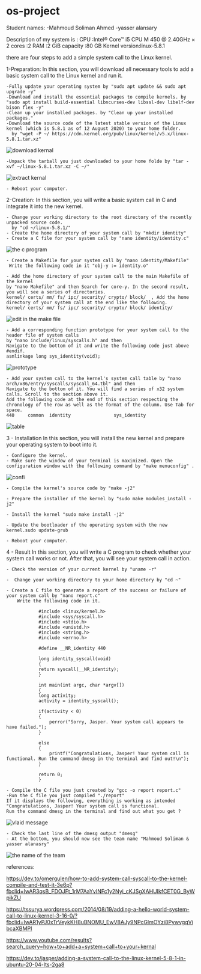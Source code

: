 # os-project

Student names:
-Mahmoud Soliman Ahmed
-yasser alansary

Description of my system is :
CPU :Intel® Core™ i5 CPU M 450 @ 2.40GHz × 2 
cores :2
RAM :2 GiB
capacity :80 GB
Kernel version:linux-5.8.1


there are four steps to add a simple system call to the Linux kernel.

1-Preparation:
In this section, you will download all necessary tools to add a basic system call to the Linux kernel and run it.

    -Fully update your operating system by "sudo apt update && sudo apt upgrade -y"
    -Download and install the essential packages to compile kernels. by "sudo apt install build-essential libncurses-dev libssl-dev libelf-dev bison flex -y"
    -Clean up your installed packages. by "Clean up your installed packages."
    -Download the source code of the latest stable version of the Linux kernel (which is 5.8.1 as of 12 August 2020) to your home folder.
      by "wget -P ~/ https://cdn.kernel.org/pub/linux/kernel/v5.x/linux-5.8.1.tar.xz"
      
 ![download kernal](https://user-images.githubusercontent.com/83427972/120956663-53150980-c754-11eb-8bc9-46df18c93c07.png)
      
      
    -Unpack the tarball you just downloaded to your home folde by "tar -xvf ~/linux-5.8.1.tar.xz -C ~/"
    
 ![extract kernal](https://user-images.githubusercontent.com/83427972/120956567-19440300-c754-11eb-8110-a10f12c0c903.png)
    
    - Reboot your computer.
    
2-Creation:
In this section, you will write a basic system call in C and integrate it into the new kernel.

    - Change your working directory to the root directory of the recently unpacked source code.
      by "cd ~/linux-5.8.1/"
    - Create the home directory of your system call by "mkdir identity"
    - Create a C file for your system call by "nano identity/identity.c"

 ![the c program](https://user-images.githubusercontent.com/83427972/120956745-835ca800-c754-11eb-9c8f-005c09686108.png)

    - Create a Makefile for your system call by "nano identity/Makefile"
     Write the following code in it "obj-y := identity.o"
    
    - Add the home directory of your system call to the main Makefile of the kernel 
    by "nano Makefile" and then Search for core-y. In the second result, you will see a series of directories.
    kernel/ certs/ mm/ fs/ ipc/ security/ crypto/ block/  , Add the home directory of your system call at the end like the following.
    kernel/ certs/ mm/ fs/ ipc/ security/ crypto/ block/ identity/

![edit in the make file](https://user-images.githubusercontent.com/83427972/120957190-85733680-c755-11eb-9338-ce044cbc3784.png)


    - Add a corresponding function prototype for your system call to the header file of system calls
    by "nano include/linux/syscalls.h" and then 
    Navigate to the bottom of it and write the following code just above #endif.
    asmlinkage long sys_identity(void);
    
 ![prototype](https://user-images.githubusercontent.com/83427972/120957250-9fad1480-c755-11eb-8206-caf6675d54ce.png)

    - Add your system call to the kernel's system call table by "nano arch/x86/entry/syscalls/syscall_64.tbl" and then
    Navigate to the bottom of it. You will find a series of x32 system calls. Scroll to the section above it. 
    Add the following code at the end of this section respecting the chronology of the row as well as the format of the column. Use Tab for space.
    440     common  identity                sys_identity
    
![table](https://user-images.githubusercontent.com/83427972/120957303-b6ec0200-c755-11eb-8880-731f06e78c8a.png)


3 - Installation
In this section, you will install the new kernel and prepare your operating system to boot into it.

    - Configure the kernel.
    - Make sure the window of your terminal is maximized. Open the configuration window with the following command by "make menuconfig" .

![confi](https://user-images.githubusercontent.com/83427972/120957373-d3883a00-c755-11eb-9a41-d4d319281ec1.png)

    - Compile the kernel's source code by "make -j2"

    - Prepare the installer of the kernel by "sudo make modules_install -j2"
 
    - Install the kernel "sudo make install -j2"

    - Update the bootloader of the operating system with the new kernel.sudo update-grub

    - Reboot your computer.

4 - Result
In this section, you will write a C program to check whether your system call works or not. After that, you will see your system call in action.

    - Check the version of your current kernel by "uname -r"

    -  Change your working directory to your home directory by "cd ~"

    - Create a C file to generate a report of the success or failure of your system call by "nano report.c"
        Write the following code in it.
        
                #include <linux/kernel.h>
                #include <sys/syscall.h>
                #include <stdio.h>
                #include <unistd.h>
                #include <string.h>
                #include <errno.h>

                #define __NR_identity 440

                long identity_syscall(void)
                {
                return syscall(__NR_identity);
                }

                int main(int argc, char *argv[])
                {
                long activity;
                activity = identity_syscall();

                if(activity < 0)
                {
                    perror("Sorry, Jasper. Your system call appears to have failed.");
                }

                else
                {
                    printf("Congratulations, Jasper! Your system call is functional. Run the command dmesg in the terminal and find out!\n");
                }

                return 0;
                }
            
    - Compile the C file you just created by "gcc -o report report.c"
    -Run the C file you just compiled "./report"
    If it displays the following, everything is working as intended  "Congratulations, Jasper! Your system call is functional.
    Run the command dmesg in the terminal and find out what you get ?
![vlaid message](https://user-images.githubusercontent.com/83427972/121245181-02aac280-c8a0-11eb-8643-819c2e2ca523.png)

    - Check the last line of the dmesg output "dmesg"
    - At the bottom, you should now see the team name "Mahmoud Soliman & yasser alanasry"
![the name of the team](https://user-images.githubusercontent.com/83427972/121245096-ec046b80-c89f-11eb-9bb0-630c972db474.png)




references:

 https://dev.to/omergulen/how-to-add-system-call-syscall-to-the-kernel-compile-and-test-it-3e6p?fbclid=IwAR3qsB_FDOJFt_1rM7AaYvINFc1y2Nyi_cKJSgXAHUIkfCET0G_ByWpikZU
 
 https://tssurya.wordpress.com/2014/08/19/adding-a-hello-world-system-call-to-linux-kernel-3-16-0/?fbclid=IwAR1yPJ0xTrVeykKH8uBNOMU_EwV8AJy9NPcGlmOYzi8PywvgqVibcaXBMPI
 
 https://www.youtube.com/results?search_query=how+to+add+a+system+call+to+your+kernal
 
 https://dev.to/jasper/adding-a-system-call-to-the-linux-kernel-5-8-1-in-ubuntu-20-04-lts-2ga8
  
